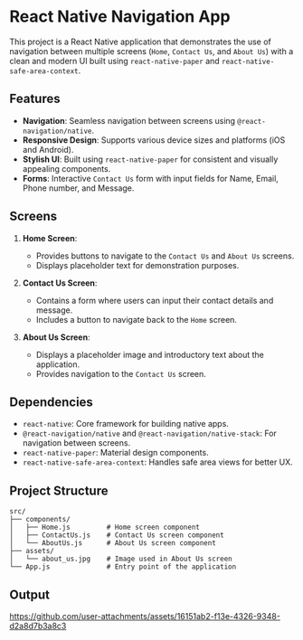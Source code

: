 # React Native Navigation App

This project is a React Native application that demonstrates the use of navigation between multiple screens (`Home`, `Contact Us`, and `About Us`) with a clean and modern UI built using `react-native-paper` and `react-native-safe-area-context`.

## Features

- **Navigation**: Seamless navigation between screens using `@react-navigation/native`.
- **Responsive Design**: Supports various device sizes and platforms (iOS and Android).
- **Stylish UI**: Built using `react-native-paper` for consistent and visually appealing components.
- **Forms**: Interactive `Contact Us` form with input fields for Name, Email, Phone number, and Message.

## Screens

1. **Home Screen**:
   - Provides buttons to navigate to the `Contact Us` and `About Us` screens.
   - Displays placeholder text for demonstration purposes.

2. **Contact Us Screen**:
   - Contains a form where users can input their contact details and message.
   - Includes a button to navigate back to the `Home` screen.

3. **About Us Screen**:
   - Displays a placeholder image and introductory text about the application.
   - Provides navigation to the `Contact Us` screen.

## Dependencies

- `react-native`: Core framework for building native apps.
- `@react-navigation/native` and `@react-navigation/native-stack`: For navigation between screens.
- `react-native-paper`: Material design components.
- `react-native-safe-area-context`: Handles safe area views for better UX.

## Project Structure

```
src/
├── components/
│   ├── Home.js         # Home screen component
│   ├── ContactUs.js    # Contact Us screen component
│   └── AboutUs.js      # About Us screen component
├── assets/
│   └── about_us.jpg    # Image used in About Us screen
└── App.js              # Entry point of the application
```
## Output

https://github.com/user-attachments/assets/16151ab2-f13e-4326-9348-d2a8d7b3a8c3
